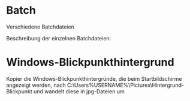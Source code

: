 # Batch
Verschiedene Batchdateien

Beschreibung der einzelnen Batchdateien:

# Windows-Blickpunkthintergrund
Kopier die Windows-Blickpunkthintergründe, die beim Startbildschirme angezeigt werden, nach C:\Users\%USERNAME%\Pictures\Hintergrund-Blickpunkt und wandelt diese in jpg-Dateien um
